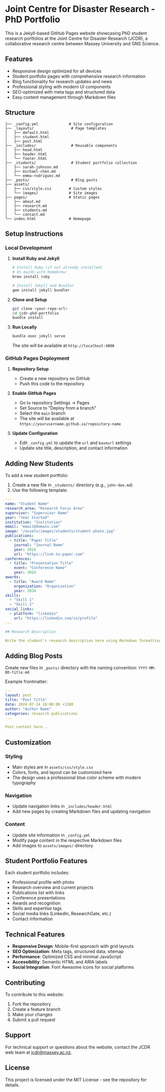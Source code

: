 # Joint Centre for Disaster Research - PhD Portfolio

This is a Jekyll-based GitHub Pages website showcasing PhD student research portfolios at the Joint Centre for Disaster Research (JCDR), a collaborative research centre between Massey University and GNS Science.

## Features

- Responsive design optimized for all devices
- Student portfolio pages with comprehensive research information
- Blog functionality for research updates and news
- Professional styling with modern UI components
- SEO-optimized with meta tags and structured data
- Easy content management through Markdown files

## Structure

```
├── _config.yml              # Site configuration
├── _layouts/                 # Page templates
│   ├── default.html
│   ├── student.html
│   ├── post.html
├── _includes/                # Reusable components
│   ├── head.html
│   ├── header.html
│   └── footer.html
├── _students/                # Student portfolio collection
│   ├── sarah-johnson.md
│   ├── michael-chen.md
│   └── emma-rodriguez.md
├── _posts/                   # Blog posts
├── assets/
│   ├── css/style.css        # Custom styles
│   └── images/              # Site images
├── pages/                   # Static pages
│   ├── about.md
│   ├── research.md
│   ├── students.md
│   └── contact.md
└── index.html               # Homepage
```

## Setup Instructions

### Local Development

1. **Install Ruby and Jekyll**
   ```bash
   # Install Ruby (if not already installed)
   # On macOS with Homebrew:
   brew install ruby
   
   # Install Jekyll and Bundler
   gem install jekyll bundler
   ```

2. **Clone and Setup**
   ```bash
   git clone <your-repo-url>
   cd jcdr-phd-portfolio
   bundle install
   ```

3. **Run Locally**
   ```bash
   bundle exec jekyll serve
   ```
   
   The site will be available at `http://localhost:4000`

### GitHub Pages Deployment

1. **Repository Setup**
   - Create a new repository on GitHub
   - Push this code to the repository

2. **Enable GitHub Pages**
   - Go to repository Settings → Pages
   - Set Source to "Deploy from a branch"
   - Select the `main` branch
   - The site will be available at `https://yourusername.github.io/repository-name`

3. **Update Configuration**
   - Edit `_config.yml` to update the `url` and `baseurl` settings
   - Update site title, description, and contact information

## Adding New Students

To add a new student portfolio:

1. Create a new file in `_students/` directory (e.g., `john-doe.md`)
2. Use the following template:

```yaml
---
name: "Student Name"
research_area: "Research Focus Area"
supervisor: "Supervisor Name"
year: "Year Started"
institution: "Institution"
email: "email@domain.com"
image: "/assets/images/students/student-photo.jpg"
publications:
  - title: "Paper Title"
    journal: "Journal Name"
    year: 2024
    url: "https://link-to-paper.com"
conferences:
  - title: "Presentation Title"
    event: "Conference Name"
    year: 2024
awards:
  - title: "Award Name"
    organization: "Organization"
    year: 2024
skills:
  - "Skill 1"
  - "Skill 2"
social_links:
  - platform: "linkedin"
    url: "https://linkedin.com/in/profile"
---

## Research Description

Write the student's research description here using Markdown formatting...
```

## Adding Blog Posts

Create new files in `_posts/` directory with the naming convention: `YYYY-MM-DD-title.md`

Example frontmatter:
```yaml
---
layout: post
title: "Post Title"
date: 2024-07-24 10:00:00 +1200
author: "Author Name"
categories: research publications
---

Post content here...
```

## Customization

### Styling
- Main styles are in `assets/css/style.css`
- Colors, fonts, and layout can be customized here
- The design uses a professional blue color scheme with modern typography

### Navigation
- Update navigation links in `_includes/header.html`
- Add new pages by creating Markdown files and updating navigation

### Content
- Update site information in `_config.yml`
- Modify page content in the respective Markdown files
- Add images to `assets/images/` directory

## Student Portfolio Features

Each student portfolio includes:
- Professional profile with photo
- Research overview and current projects
- Publications list with links
- Conference presentations
- Awards and recognition
- Skills and expertise tags
- Social media links (LinkedIn, ResearchGate, etc.)
- Contact information

## Technical Features

- **Responsive Design**: Mobile-first approach with grid layouts
- **SEO Optimization**: Meta tags, structured data, sitemap
- **Performance**: Optimized CSS and minimal JavaScript
- **Accessibility**: Semantic HTML and ARIA labels
- **Social Integration**: Font Awesome icons for social platforms

## Contributing

To contribute to this website:
1. Fork the repository
2. Create a feature branch
3. Make your changes
4. Submit a pull request

## Support

For technical support or questions about the website, contact the JCDR web team at jcdr@massey.ac.nz.

## License

This project is licensed under the MIT License - see the repository for details.
